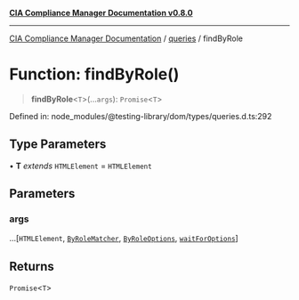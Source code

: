 [**CIA Compliance Manager Documentation v0.8.0**](../../../README.md)

***

[CIA Compliance Manager Documentation](../../../globals.md) / [queries](../README.md) / findByRole

# Function: findByRole()

> **findByRole**\<`T`\>(...`args`): `Promise`\<`T`\>

Defined in: node\_modules/@testing-library/dom/types/queries.d.ts:292

## Type Parameters

• **T** *extends* `HTMLElement` = `HTMLElement`

## Parameters

### args

...\[`HTMLElement`, [`ByRoleMatcher`](../../../type-aliases/ByRoleMatcher.md), [`ByRoleOptions`](../interfaces/ByRoleOptions.md), [`waitForOptions`](../../../interfaces/waitForOptions.md)\]

## Returns

`Promise`\<`T`\>
